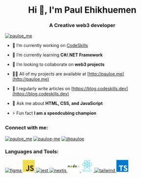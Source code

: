<h1 align="center">Hi 👋, I'm Paul Ehikhuemen</h1>
<h3 align="center">A Creative web3 developer</h3>

<p align="left"> <a href="https://twitter.com/pauloe_me" target="blank"><img src="https://img.shields.io/twitter/follow/pauloe_me?logo=twitter&style=for-the-badge" alt="pauloe_me" /></a> </p>

- 🔭 I’m currently working on [CodeSkills](https://github.com/codeskills-dev)

- 🌱 I’m currently learning **C#/.NET Framework**

- 👯 I’m looking to collaborate on **web3 projects**

- 👨‍💻 All of my projects are available at [http://pauloe.me](http://pauloe.me)

- 📝 I regularly write articles on [https://blog.codeskills.dev](https://blog.codeskills.dev)

- 💬 Ask me about **HTML, CSS, and JavaScript**

- ⚡ Fun fact **I am a speedcubing champion**

<h3 align="left">Connect with me:</h3>
<p align="left">
<a href="https://twitter.com/pauloe_me" target="blank"><img align="center" src="https://raw.githubusercontent.com/rahuldkjain/github-profile-readme-generator/master/src/images/icons/Social/twitter.svg" alt="pauloe_me" height="30" width="40" /></a>
<a href="https://linkedin.com/in/pauloe-me" target="blank"><img align="center" src="https://raw.githubusercontent.com/rahuldkjain/github-profile-readme-generator/master/src/images/icons/Social/linked-in-alt.svg" alt="pauloe-me" height="30" width="40" /></a>
<a href="https://hashnode.com/@pauloe" target="blank"><img align="center" src="https://raw.githubusercontent.com/rahuldkjain/github-profile-readme-generator/master/src/images/icons/Social/hashnode.svg" alt="@pauloe" height="30" width="40" /></a>
</p>

<h3 align="left">Languages and Tools:</h3>
<p align="left"> <a href="https://www.figma.com/" target="_blank" rel="noreferrer"> <img src="https://www.vectorlogo.zone/logos/figma/figma-icon.svg" alt="figma" width="40" height="40"/> </a> <a href="https://developer.mozilla.org/en-US/docs/Web/JavaScript" target="_blank" rel="noreferrer"> <img src="https://raw.githubusercontent.com/devicons/devicon/master/icons/javascript/javascript-original.svg" alt="javascript" width="40" height="40"/> </a> <a href="https://jestjs.io" target="_blank" rel="noreferrer"> <img src="https://www.vectorlogo.zone/logos/jestjsio/jestjsio-icon.svg" alt="jest" width="40" height="40"/> </a> <a href="https://nextjs.org/" target="_blank" rel="noreferrer"> <img src="https://cdn.worldvectorlogo.com/logos/nextjs-2.svg" alt="nextjs" width="40" height="40"/> </a> <a href="https://nodejs.org" target="_blank" rel="noreferrer"> <img src="https://raw.githubusercontent.com/devicons/devicon/master/icons/nodejs/nodejs-original-wordmark.svg" alt="nodejs" width="40" height="40"/> </a> <a href="https://reactjs.org/" target="_blank" rel="noreferrer"> <img src="https://raw.githubusercontent.com/devicons/devicon/master/icons/react/react-original-wordmark.svg" alt="react" width="40" height="40"/> </a> <a href="https://tailwindcss.com/" target="_blank" rel="noreferrer"> <img src="https://www.vectorlogo.zone/logos/tailwindcss/tailwindcss-icon.svg" alt="tailwind" width="40" height="40"/> </a> <a href="https://www.typescriptlang.org/" target="_blank" rel="noreferrer"> <img src="https://raw.githubusercontent.com/devicons/devicon/master/icons/typescript/typescript-original.svg" alt="typescript" width="40" height="40"/> </a> </p>
